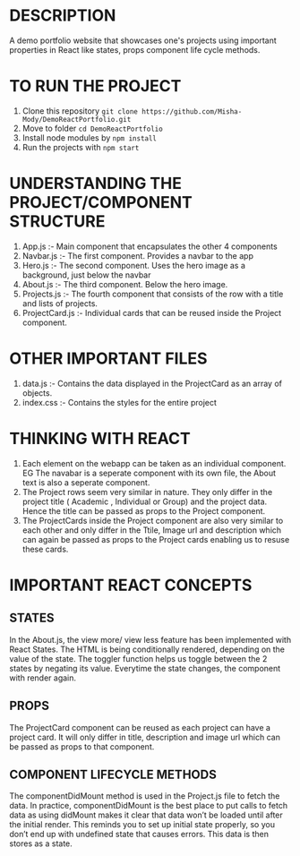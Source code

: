 # DESCRIPTION

A demo portfolio website that showcases one's projects using important properties in React like states, props component life cycle methods.

# TO RUN THE PROJECT

1. Clone this repository `git clone https://github.com/Misha-Mody/DemoReactPortfolio.git`
2. Move to folder `cd DemoReactPortfolio`
3. Install node modules by `npm install`
4. Run the projects with `npm start`

# UNDERSTANDING THE PROJECT/COMPONENT STRUCTURE

1. App.js :- Main component that encapsulates the other 4 components
2. Navbar.js :- The first component. Provides a navbar to the app
3. Hero.js :- The second component. Uses the hero image as a background, just below the navbar
4. About.js :- The third component. Below the hero image.
5. Projects.js :- The fourth component that consists of the row with a title and lists of projects.
6. ProjectCard.js :- Individual cards that can be reused inside the Project component.

# OTHER IMPORTANT FILES

1. data.js :- Contains the data displayed in the ProjectCard as an array of objects.
2. index.css :- Contains the styles for the entire project

# THINKING WITH REACT

1. Each element on the webapp can be taken as an individual component. EG The navabar is a seperate component with its own file, the About text is also a seperate component.
2. The Project rows seem very similar in nature. They only differ in the project title ( Academic , Individual or Group) and the project data. Hence the title can be passed as props to the Project component.
3. The ProjectCards inside the Project component are also very similar to each other and only differ in the Ttile, Image url and description which can again be passed as props to the Project cards enabling us to resuse these cards.

# IMPORTANT REACT CONCEPTS

## STATES

In the About.js, the view more/ view less feature has been implemented with React States. The HTML is being conditionally rendered, depending on the value of the state. The toggler function helps us toggle between the 2 states by negating its value. Everytime the state changes, the component with render again.

## PROPS

The ProjectCard component can be reused as each project can have a project card. It will only differ in title, description and image url which can be passed as props to that component.

## COMPONENT LIFECYCLE METHODS

The componentDidMount method is used in the Project.js file to fetch the data. In practice, componentDidMount is the best place to put calls to fetch data as using didMount makes it clear that data won’t be loaded until after the initial render. This reminds you to set up initial state properly, so you don’t end up with undefined state that causes errors.
This data is then stores as a state.

